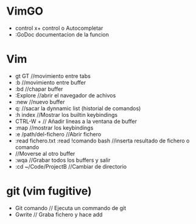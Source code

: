 # VimGO
- control x+ control o Autocompletar
- :GoDoc documentacion de la funcion

# Vim
- gt GT //movimiento entre tabs
- :b<numero> //movimiento entre buffer
- :bd //chapar buffer
- :Explore //abrir el navegador de achivos
- :new //nuevo buffer
- q: //sacar la dynnamic list (historial de comandos)
- :h index //Mostrar los builtin keybindings
- CTRL-W + // Añadir lineas a la ventana de buffer
- :map //mostrar los keybindings
- :e /path/del-fichero //Abrir fichero
- :read fichero.txt :read !comando bash //inserta resultado de fichero o comando
- <C-6> //Moverse al otro buffer
- :wqa //Grabar todos los buffers y salir
- :cd ~/Code/ProjectB //Cambiar de directorio

# git (vim fugitive)
- Git comando // Ejecuta un commando de git
- Gwrite // Graba fichero y hace add
